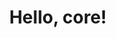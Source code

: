 ---
title: Hello, core!
url: http://www.haskellforall.com/2012/10/hello-core.html
authors:
- Gabriel Gonzalez
type: article
tags:
- Core
doHaskell-type: blog post
dohaskell-year: 2012
---